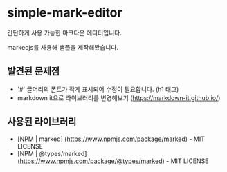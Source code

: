 # simple-mark-editor
간단하게 사용 가능한 마크다운 에디터입니다.

markedjs를 사용해 샘플을 제작해봤습니다.

## 발견된 문제점
* '#' 글머리의 폰트가 작게 표시되어 수정이 필요합니다. (h1 태그)
* markdown it으로 라이브러리를 변경해보기 (https://markdown-it.github.io/)

## 사용된 라이브러리
* [NPM | marked] (https://www.npmjs.com/package/marked) - MIT LICENSE
* [NPM | @types/marked] (https://www.npmjs.com/package/@types/marked) - MIT LICENSE
